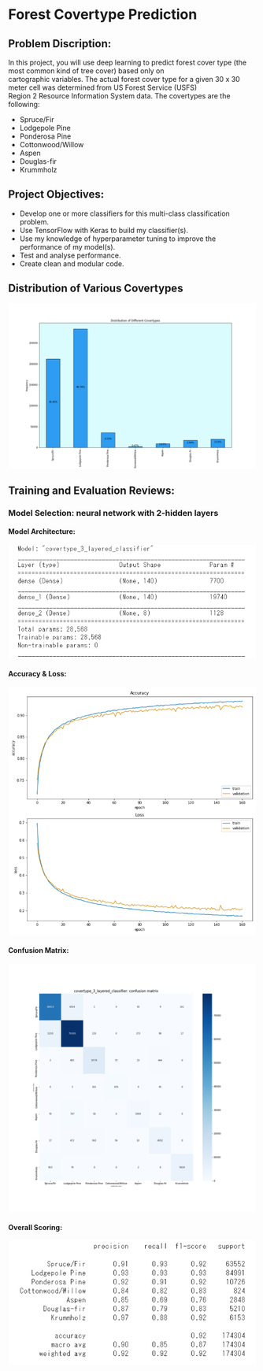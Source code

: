 # Forest Covertype Prediction

## Problem Discription:
In this project, you will use deep learning to predict forest cover type (the most common kind of tree cover) based only on \
cartographic variables. The actual forest cover type for a given 30 x 30 meter cell was determined from US Forest Service (USFS)\
Region 2 Resource Information System data. The covertypes are the following:
- Spruce/Fir
- Lodgepole Pine
- Ponderosa Pine
- Cottonwood/Willow
- Aspen
- Douglas-fir
- Krummholz

## Project Objectives:
- Develop one or more classifiers for this multi-class classification problem.
- Use TensorFlow with Keras to build my classifier(s). 
- Use my knowledge of hyperparameter tuning to improve the performance of my model(s).
- Test and analyse performance.
- Create clean and modular code.


## Distribution of Various Covertypes
![](https://github.com/Friedrich94326/Forest_Covertype_Prediction/blob/main/distribution%20of%20cover%20types.png)

## Training and Evaluation Reviews:

### Model Selection: neural network with 2-hidden layers

#### Model Architecture:
![](https://github.com/Friedrich94326/Forest_Covertype_Prediction/blob/main/Trained_Models/covertype_3_layered_classifier/Model_Architecture.png)

#### Accuracy & Loss:
![](https://github.com/Friedrich94326/Forest_Covertype_Prediction/blob/main/Trained_Models/covertype_3_layered_classifier/acc_loss_plot.png)
#### Confusion Matrix:
![](https://github.com/Friedrich94326/Forest_Covertype_Prediction/blob/main/Trained_Models/covertype_3_layered_classifier/confusion_matrix.png)

#### Overall Scoring:
![](https://github.com/Friedrich94326/Forest_Covertype_Prediction/blob/main/Trained_Models/covertype_3_layered_classifier/Classification_Report.png)



